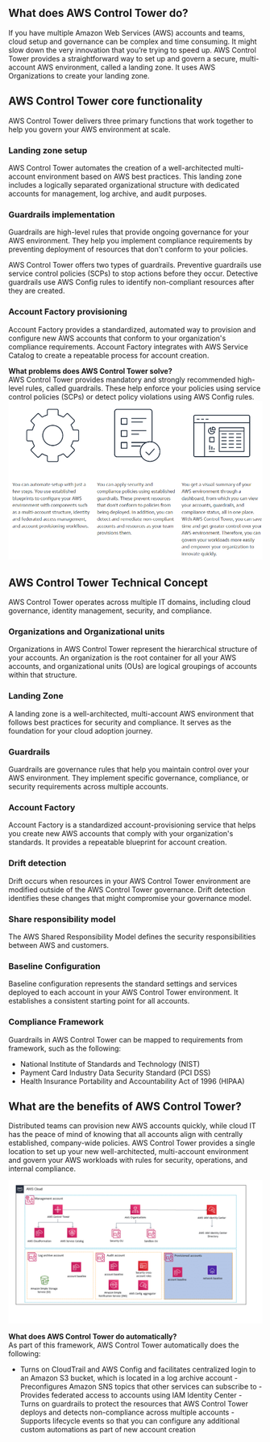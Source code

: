 ## What does AWS Control Tower do?

If you have multiple Amazon Web Services (AWS) accounts and teams, cloud setup and governance can be complex and time consuming. It might slow down the very innovation that you’re trying to speed up. AWS Control Tower provides a straightforward way to set up and govern a secure, multi-account AWS environment, called a landing zone. It uses AWS Organizations to create your landing zone.
## AWS Control Tower core functionality
AWS Control Tower delivers three primary functions that work together to help you govern your AWS environment at scale.
### Landing zone setup
AWS Control Tower automates the creation of a well-architected multi-account environment based on AWS best practices. This landing zone includes a logically separated organizational structure with dedicated accounts for management, log archive, and audit purposes.
### Guardrails implementation
Guardrails are high-level rules that provide ongoing governance for your AWS environment. They help you implement compliance requirements by preventing deployment of resources that don't conform to your policies.

AWS Control Tower offers two types of guardrails. Preventive guardrails use service control policies (SCPs) to stop actions before they occur. Detective guardrails use AWS Config rules to identify non-compliant resources after they are created.
### Account Factory provisioning
Account Factory provides a standardized, automated way to provision and configure new AWS accounts that conform to your organization's compliance requirements.
Account Factory integrates with AWS Service Catalog to create a repeatable process for account creation.

**What problems does AWS Control Tower solve?**  
AWS Control Tower provides mandatory and strongly recommended high-level rules, called guardrails. These help enforce your policies using service control policies (SCPs) or detect policy violations using AWS Config rules.
 ![Exported image](Exported%20image%2020250315115752-0.png)
## AWS Control Tower Technical Concept
AWS Control Tower operates across multiple IT domains, including cloud governance, identity management, security, and compliance.
### Organizations and Organizational units
Organizations in AWS Control Tower represent the hierarchical structure of your accounts. An organization is the root container for all your AWS accounts, and organizational units (OUs) are logical groupings of accounts within that structure.
### Landing Zone
A landing zone is a well-architected, multi-account AWS environment that follows best practices for security and compliance. It serves as the foundation for your cloud adoption journey.
### Guardrails
Guardrails are governance rules that help you maintain control over your AWS environment. They implement specific governance, compliance, or security requirements across multiple accounts.
### Account Factory
Account Factory is a standardized account-provisioning service that helps you create new AWS accounts that comply with your organization's standards. It provides a repeatable blueprint for account creation.
### Drift detection
Drift occurs when resources in your AWS Control Tower environment are modified outside of the AWS Control Tower governance. Drift detection identifies these changes that might compromise your governance model.
### Share responsibility model
The AWS Shared Responsibility Model defines the security responsibilities between AWS and customers.
### Baseline Configuration
Baseline configuration represents the standard settings and services deployed to each account in your AWS Control Tower environment. It establishes a consistent starting point for all accounts.
### Compliance Framework
Guardrails in AWS Control Tower can be mapped to requirements from framework, such as the following:
- National Institute of Standards and Technology (NIST)
- Payment Card Industry Data Security Standard (PCI DSS)
- Health Insurance Portability and Accountability Act of 1996 (HIPAA)
## What are the benefits of AWS Control Tower? 
Distributed teams can provision new AWS accounts quickly, while cloud IT has the peace of mind of knowing that all accounts align with centrally established, company-wide policies. AWS Control Tower provides a single location to set up your new well-architected, multi-account environment and govern your AWS workloads with rules for security, operations, and internal compliance. 

![AWS Control Tower architecture diagram. Details are discussed in the following interactive markers and text that follows.](Exported%20image%2020250315115752-1.png)  

**What does AWS Control Tower do automatically?**  
As part of this framework, AWS Control Tower automatically does the following:
 
- Turns on CloudTrail and AWS Config and facilitates centralized login to an Amazon S3 bucket, which is located in a log archive account - Preconfigures Amazon SNS topics that other services can subscribe to - Provides federated access to accounts using IAM Identity Center - Turns on guardrails to protect the resources that AWS Control Tower deploys and detects non-compliance across multiple accounts - Supports lifecycle events so that you can configure any additional custom automations as part of new account creation